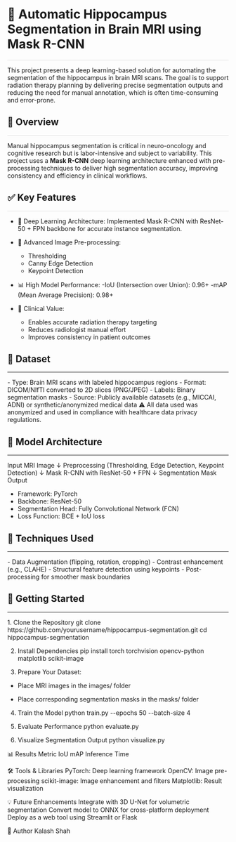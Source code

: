 # **🧠 Automatic Hippocampus Segmentation in Brain MRI using Mask R-CNN**
<hr style="height:1px; border:none; background-color:#ddd;" />

This project presents a deep learning-based solution for automating the segmentation of the hippocampus in brain MRI scans. The goal is to support radiation therapy planning by delivering precise segmentation outputs and reducing the need for manual annotation, which is often time-consuming and error-prone.

## **🧠 Overview**
<hr style="height:1px; border:none; background-color:#ddd;" />

Manual hippocampus segmentation is critical in neuro-oncology and cognitive research but is labor-intensive and subject to variability. This project uses a **Mask R-CNN** deep learning architecture enhanced with pre-processing techniques to deliver high segmentation accuracy, improving consistency and efficiency in clinical workflows.

## **✅ Key Features**
<hr style="height:1px; border:none; background-color:#ddd;" />

- 🤖 Deep Learning Architecture: Implemented Mask R-CNN with ResNet-50 + FPN backbone for accurate instance segmentation.

- 🧪 Advanced Image Pre-processing:
  - Thresholding
  - Canny Edge Detection
  - Keypoint Detection
- 📊 High Model Performance:
  -IoU (Intersection over Union): 0.96+
  -mAP (Mean Average Precision): 0.98+
- 🏥 Clinical Value:
  - Enables accurate radiation therapy targeting
  - Reduces radiologist manual effort
  - Improves consistency in patient outcomes
## **📂 Dataset**
<hr>
- Type: Brain MRI scans with labeled hippocampus regions
- Format: DICOM/NIfTI converted to 2D slices (PNG/JPEG)
- Labels: Binary segmentation masks
- Source: Publicly available datasets (e.g., MICCAI, ADNI) or synthetic/anonymized medical data
⚠️ All data used was anonymized and used in compliance with healthcare data privacy regulations.

## **🧠 Model Architecture**
<hr>
Input MRI Image ↓ Preprocessing (Thresholding, Edge Detection, Keypoint Detection) ↓ Mask R-CNN with ResNet-50 + FPN ↓ Segmentation Mask Output

- Framework: PyTorch
- Backbone: ResNet-50
- Segmentation Head: Fully Convolutional Network (FCN)
- Loss Function: BCE + IoU loss

## **🧪 Techniques Used**
<hr>
- Data Augmentation (flipping, rotation, cropping)
- Contrast enhancement (e.g., CLAHE)
- Structural feature detection using keypoints
- Post-processing for smoother mask boundaries

## **🚀 Getting Started**
<hr>
1. Clone the Repository git clone https://github.com/yourusername/hippocampus-segmentation.git cd hippocampus-segmentation

2. Install Dependencies pip install torch torchvision opencv-python matplotlib scikit-image

3. Prepare Your Dataset:

- Place MRI images in the images/ folder

- Place corresponding segmentation masks in the masks/ folder

4. Train the Model python train.py --epochs 50 --batch-size 4

5. Evaluate Performance python evaluate.py

6. Visualize Segmentation Output python visualize.py

📊 Results Metric IoU mAP Inference Time

🛠️ Tools & Libraries PyTorch: Deep learning framework OpenCV: Image pre-processing scikit-image: Image enhancement and filters Matplotlib: Result visualization

💡 Future Enhancements Integrate with 3D U-Net for volumetric segmentation Convert model to ONNX for cross-platform deployment Deploy as a web tool using Streamlit or Flask

👤 Author Kalash Shah
